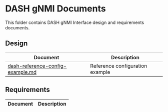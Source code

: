 
# DASH gNMI Documents

This folder contains DASH gNMI Interface design and requirements documents.


## Design

| Document                                                           | Description                     |
| ------------------------------------------------------------------ | ------------------------------- |
|[dash-reference-config-example.md](dash-reference-config-example.md)|Reference configuration example  |



## Requirements

| Document                                               | Description                                |
| ------------------------------------------------------ | ------------------------------------------ |